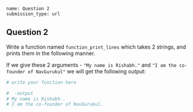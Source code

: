 ```ngMeta
name: Question 2
submission_type: url
```
## Question 2

Write a function named `function_print_lines` which takes 2 strings, and prints them in the following manner.

If we give these 2 arguments - `"My name is Rishabh."` and `"I am the co-founder of NavGurukul"`
we will get the following output:

```python 
# write your function here

#  -output 
# My name is Rishabh..
# I am the co-founder of NavGurukul.
```

